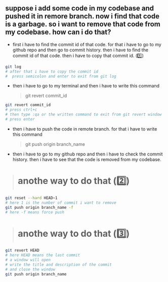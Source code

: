 ## suppose i add some code in my codebase and pushed it in remore branch. now i find that code is a garbage. so i want to remove that code from my codebase. how can i do that? 

- first i have to find the commit id of that code. for that i have to go to my github repo and then go to commit history. then i have to find the commit id of that code. then i have to copy that commit id. (1️⃣)

```bash
git log
# after that i have to copy the commit id
#  press semicolon and enter to exit from git log
```


- then i have to go to my terminal and then i have to write this command
  > git revert commit_id

```bash
git revert commit_id
# press ctrl+c
# then type :qa or the written command to exit from git revert window
# press enter
```
- then i have to push the code in remote branch. for that i have to write this command
  > git push origin branch_name
- then i have to go to my github repo and then i have to check the commit history. then i have to see that the code is removed from my codebase.


> # anothe  way to do that (2️⃣)

```bash
git reset --hard HEAD~1
# here 1 is the number of commit i want to remove
git push origin branch_name -f
# here -f means force push
```

> # anothe  way to do that (3️⃣)

```bash
git revert HEAD
# here HEAD means the last commit
# a window will open
# write the title and description of the commit
# and close the window
git push origin branch_name
```